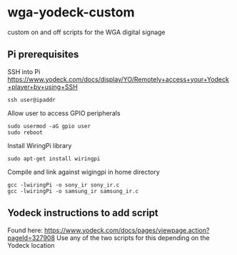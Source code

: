 # wga-yodeck-custom
custom on and off scripts for the WGA digital signage

## Pi prerequisites
SSH into Pi https://www.yodeck.com/docs/display/YO/Remotely+access+your+Yodeck+player+by+using+SSH

    ssh user@ipaddr

Allow user to access GPIO peripherals

    sudo usermod -aG gpio user
    sudo reboot

Install WiringPi library

    sudo apt-get install wiringpi

Compile and link against wigingpi in home directory

    gcc -lwiringPi -o sony_ir sony_ir.c
    gcc -lwiringPi -o samsung_ir samsung_ir.c

## Yodeck instructions to add script
Found here:
https://www.yodeck.com/docs/pages/viewpage.action?pageId=327908
Use any of the two scripts for this depending on the Yodeck location
